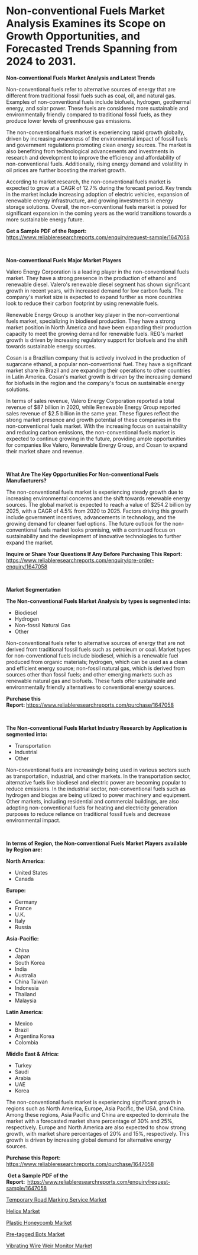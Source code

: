 <p><h1>Non-conventional Fuels Market Analysis Examines its Scope on Growth Opportunities, and Forecasted Trends Spanning from 2024 to 2031.</h1></p><p><strong>Non-conventional Fuels Market Analysis and Latest Trends</strong></p>
<p><p>Non-conventional fuels refer to alternative sources of energy that are different from traditional fossil fuels such as coal, oil, and natural gas. Examples of non-conventional fuels include biofuels, hydrogen, geothermal energy, and solar power. These fuels are considered more sustainable and environmentally friendly compared to traditional fossil fuels, as they produce lower levels of greenhouse gas emissions.</p><p>The non-conventional fuels market is experiencing rapid growth globally, driven by increasing awareness of the environmental impact of fossil fuels and government regulations promoting clean energy sources. The market is also benefiting from technological advancements and investments in research and development to improve the efficiency and affordability of non-conventional fuels. Additionally, rising energy demand and volatility in oil prices are further boosting the market growth.</p><p>According to market research, the non-conventional fuels market is expected to grow at a CAGR of 12.7% during the forecast period. Key trends in the market include increasing adoption of electric vehicles, expansion of renewable energy infrastructure, and growing investments in energy storage solutions. Overall, the non-conventional fuels market is poised for significant expansion in the coming years as the world transitions towards a more sustainable energy future.</p></p>
<p><strong>Get a Sample PDF of the Report:&nbsp;</strong> <a href="https://www.reliableresearchreports.com/enquiry/request-sample/1647058">https://www.reliableresearchreports.com/enquiry/request-sample/1647058</a></p>
<p>&nbsp;</p>
<p><strong>Non-conventional Fuels Major Market Players</strong></p>
<p><p>Valero Energy Corporation is a leading player in the non-conventional fuels market. They have a strong presence in the production of ethanol and renewable diesel. Valero's renewable diesel segment has shown significant growth in recent years, with increased demand for low carbon fuels. The company's market size is expected to expand further as more countries look to reduce their carbon footprint by using renewable fuels.</p><p>Renewable Energy Group is another key player in the non-conventional fuels market, specializing in biodiesel production. They have a strong market position in North America and have been expanding their production capacity to meet the growing demand for renewable fuels. REG's market growth is driven by increasing regulatory support for biofuels and the shift towards sustainable energy sources.</p><p>Cosan is a Brazilian company that is actively involved in the production of sugarcane ethanol, a popular non-conventional fuel. They have a significant market share in Brazil and are expanding their operations to other countries in Latin America. Cosan's market growth is driven by the increasing demand for biofuels in the region and the company's focus on sustainable energy solutions.</p><p>In terms of sales revenue, Valero Energy Corporation reported a total revenue of $87 billion in 2020, while Renewable Energy Group reported sales revenue of $2.5 billion in the same year. These figures reflect the strong market presence and growth potential of these companies in the non-conventional fuels market. With the increasing focus on sustainability and reducing carbon emissions, the non-conventional fuels market is expected to continue growing in the future, providing ample opportunities for companies like Valero, Renewable Energy Group, and Cosan to expand their market share and revenue.</p></p>
<p>&nbsp;</p>
<p><strong>What Are The Key Opportunities For Non-conventional Fuels Manufacturers?</strong></p>
<p><p>The non-conventional fuels market is experiencing steady growth due to increasing environmental concerns and the shift towards renewable energy sources. The global market is expected to reach a value of $254.2 billion by 2025, with a CAGR of 4.5% from 2020 to 2025. Factors driving this growth include government incentives, advancements in technology, and the growing demand for cleaner fuel options. The future outlook for the non-conventional fuels market looks promising, with a continued focus on sustainability and the development of innovative technologies to further expand the market.</p></p>
<p><strong>Inquire or Share Your Questions If Any Before Purchasing This Report:</strong> <a href="https://www.reliableresearchreports.com/enquiry/pre-order-enquiry/1647058">https://www.reliableresearchreports.com/enquiry/pre-order-enquiry/1647058</a></p>
<p>&nbsp;</p>
<p><strong>Market Segmentation</strong></p>
<p><strong>The Non-conventional Fuels Market Analysis by types is segmented into:</strong></p>
<p><ul><li>Biodiesel</li><li>Hydrogen</li><li>Non-fossil Natural Gas</li><li>Other</li></ul></p>
<p><p>Non-conventional fuels refer to alternative sources of energy that are not derived from traditional fossil fuels such as petroleum or coal. Market types for non-conventional fuels include biodiesel, which is a renewable fuel produced from organic materials; hydrogen, which can be used as a clean and efficient energy source; non-fossil natural gas, which is derived from sources other than fossil fuels; and other emerging markets such as renewable natural gas and biofuels. These fuels offer sustainable and environmentally friendly alternatives to conventional energy sources.</p></p>
<p><strong>Purchase this Report:&nbsp;</strong><a href="https://www.reliableresearchreports.com/purchase/1647058">https://www.reliableresearchreports.com/purchase/1647058</a></p>
<p>&nbsp;</p>
<p><strong>The Non-conventional Fuels Market Industry Research by Application is segmented into:</strong></p>
<p><ul><li>Transportation</li><li>Industrial</li><li>Other</li></ul></p>
<p><p>Non-conventional fuels are increasingly being used in various sectors such as transportation, industrial, and other markets. In the transportation sector, alternative fuels like biodiesel and electric power are becoming popular to reduce emissions. In the industrial sector, non-conventional fuels such as hydrogen and biogas are being utilized to power machinery and equipment. Other markets, including residential and commercial buildings, are also adopting non-conventional fuels for heating and electricity generation purposes to reduce reliance on traditional fossil fuels and decrease environmental impact.</p></p>
<p>&nbsp;</p>
<p><strong>In terms of Region, the Non-conventional Fuels Market Players available by Region are:</strong></p>
<p>
    <p> <strong> North America: </strong>
        <ul>
            <li>United States</li>
            <li>Canada</li>
        </ul>
        </p> 
    <p> <strong> Europe: </strong>
        <ul>
            <li>Germany</li>
            <li>France</li>
            <li>U.K.</li>
            <li>Italy</li>
            <li>Russia</li>
        </ul>
        </p> 
    <p> <strong> Asia-Pacific: </strong>
        <ul>
            <li>China</li>
            <li>Japan</li>
            <li>South Korea</li>
            <li>India</li>
            <li>Australia</li>
            <li>China Taiwan</li>
            <li>Indonesia</li>
            <li>Thailand</li>
            <li>Malaysia</li>
        </ul>
        </p> 
    <p> <strong> Latin America: </strong>
        <ul>
            <li>Mexico</li>
            <li>Brazil</li>
            <li>Argentina Korea</li>
            <li>Colombia</li>
        </ul>
        </p> 
    <p> <strong> Middle East & Africa: </strong>
        <ul>
            <li>Turkey</li>
            <li>Saudi</li>
            <li>Arabia</li>
            <li>UAE</li>
            <li>Korea</li>
        </ul>
    </p>
    </p>
<p><p>The non-conventional fuels market is experiencing significant growth in regions such as North America, Europe, Asia Pacific, the USA, and China. Among these regions, Asia Pacific and China are expected to dominate the market with a forecasted market share percentage of 30% and 25%, respectively. Europe and North America are also expected to show strong growth, with market share percentages of 20% and 15%, respectively. This growth is driven by increasing global demand for alternative energy sources.</p></p>
<p><strong>Purchase this Report: </strong><a href="https://www.reliableresearchreports.com/purchase/1647058">https://www.reliableresearchreports.com/purchase/1647058</a></p>
<p>&nbsp;<strong>Get a Sample PDF of the Report:&nbsp;&nbsp;</strong><a href="https://www.reliableresearchreports.com/enquiry/request-sample/1647058">https://www.reliableresearchreports.com/enquiry/request-sample/1647058</a></p>
<p><strong></strong></p>
<p><p><a href="https://crocus-run-b5a.notion.site/Temporary-Road-Marking-Service-Market-Size-Evaluating-its-Market-Trends-Growth-and-Projections-20-57ef2d48fb6c4b39acf840e840d0b03e">Temporary Road Marking Service Market</a></p><p><a href="https://view.publitas.com/reportprime-1/heliox-market-a-comprehensive-report-of-its-market-share-growth-trends-2024-2031/">Heliox Market</a></p><p><a href="https://view.publitas.com/reportprime-1/plastic-honeycomb-market-provides-a-comprehensive-analysis-including-a-macro-overview-of-the-market-as-well-as-micro-details-such-as-market-size-and-competitive-landscape/">Plastic Honeycomb Market</a></p><p><a href="https://gratis-rainforest-2ca.notion.site/Pre-tagged-Bots-Market-Offers-Provide-Insightful-Data-for-the-Time-Period-from-2024-to-2031-and-also-0717a215fc0a42a9913225e82b7cf41f">Pre-tagged Bots Market</a></p><p><a href="https://metal-farmhouse-e95.notion.site/Vibrating-Wire-Weir-Monitor-Market-Insights-Market-Players-and-Forecast-Till-2031-4bef77acfd4f4f3f94386d82514fe147">Vibrating Wire Weir Monitor Market</a></p></p>
